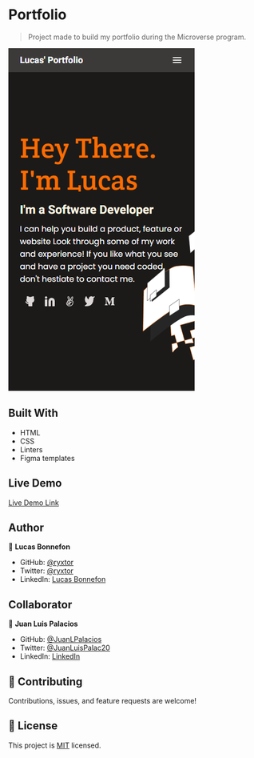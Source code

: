 
# Portfolio

> Project made to build my portfolio during the Microverse program.

![screenshot](src/screenshot.png)



## Built With

- HTML
- CSS
- Linters
- Figma templates

## Live Demo

[Live Demo Link](https://ryxtor.github.io/Portfolio/)

## Author

👤 **Lucas Bonnefon**

- GitHub: [@ryxtor](https://github.com/ryxtor)
- Twitter: [@ryxtor](https://twitter.com/ryxtor)
- LinkedIn: [Lucas Bonnefon](https://www.linkedin.com/in/lucas-bonnefon-074a01134/)

## Collaborator

👤 **Juan Luis Palacios**

- GitHub: [@JuanLPalacios](https://github.com/JuanLPalacios)
- Twitter: [@JuanLuisPalac20](https://twitter.com/JuanLuisPalac20)
- LinkedIn: [LinkedIn](https://www.linkedin.com/in/juan-luis-palacios-p%C3%A9rez-95b39a228/)

## 🤝 Contributing

Contributions, issues, and feature requests are welcome!


## 📝 License

This project is [MIT](./MIT.md) licensed.
